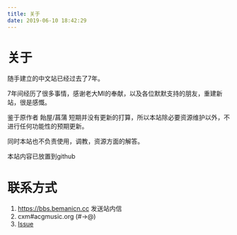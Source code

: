 ```yaml
---
title: 关于
date: 2019-06-10 18:42:29
---
```


# 关于

随手建立的中文站已经过去了7年。

7年间经历了很多事情，感谢老大MI的奉献，以及各位默默支持的朋友，重建新站，很是感慨。

鉴于原作者 飴屋/菖蒲 短期并没有更新的打算，所以本站除必要资源维护以外，不进行任何功能性的预期更新。

同时本站也不负责使用，调教，资源方面的解答。

本站内容已放置到github

# 联系方式
1. https://bbs.bemanicn.cc 发送站内信 
2. cxm#acgmusic.org (#->@) 
3. [Issue](https://github.com/littlecxm/utau)

